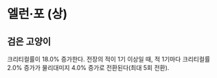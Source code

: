 # 엘런·포 (상)

## 검은 고양이

크리티컬률이 18.0% 증가한다. 전장의 적이 1기 이상일 때, 적 1기마다 크리티컬률 2.0% 증가가 물리대미지 4.0% 증가로 전환된다(최대 5회 전환).
